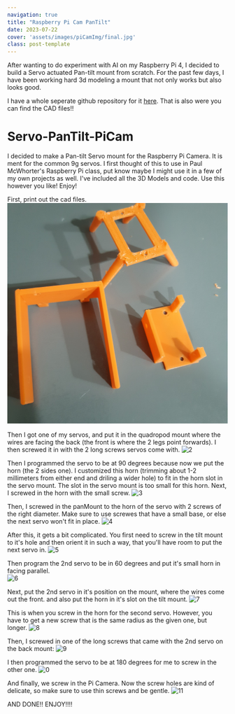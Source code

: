 ```yaml
---
navigation: true
title: "Raspberry Pi Cam PanTilt"
date: 2023-07-22
cover: 'assets/images/piCamImg/final.jpg'
class: post-template
---
```

After wanting to do experiment with AI on my Raspberry Pi 4, I decided to build a Servo actuated Pan-tilt mount from scratch. For the past few days, I have been working hard 3d modeling a mount that not only works but also looks good.

I have a whole seperate github repository for it [here](https://github.com/burakayy7/Servo-PanTilt-PiCam). That is also were you can find the CAD files!!

# Servo-PanTilt-PiCam
I decided to make a Pan-tilt Servo mount for the Raspberry Pi Camera. It is ment for the common 9g servos. I first thought of this to use in Paul McWhorter's Raspberry Pi class, put know maybe I might use it in a few of my own projects as well. I've included all the 3D Models and code. Use this however you like! Enjoy!

First, print out the cad files. 
![image](assets\images\piCam\images\parts.jpg)

Then I got one of my servos, and put it in the quadropod mount where the wires are facing the back \(the front is where the 2 legs point forwards\). I then screwed it in with the 2 long screws servos come with. 
![2](assets\images\piCam\images\images/1.jpg)

Then I programmed the servo to be at 90 degrees because now we put the horn \(the 2 sides one\). I customized this horn \(trimming about 1-2 millimeters from either end and driling a wider hole\) to fit in the horn slot in the servo mount. The slot in the servo mount is too small for this horn. Next, I screwed in the horn with the small screw. 
![3](assets\images\piCam\images\images/horn.jpg)

Then, I screwed in the panMount to the horn of the servo with 2 screws of the right diameter. Make sure to use screwes that have a small base, or else the next servo won't fit in place.
![4](assets\images\piCam\images\images/2.jpg)

After this, it gets a bit complicated. You first need to screw in the tilt mount to it's hole and then orient it in such a way, that you'll have room to put the next servo in. 
![5](assets\images\piCam\images\images/3.jpg)

Then program the 2nd servo to be in 60 degrees and put it's small horn in facing parallel.  
![6](assets\images\piCam\images\images/horn2.jpg)

Next, put the 2nd servo in it's position on the mount, where the wires come out the front. and also put the horn in it's slot on the tilt mount.
![7](assets\images\piCam\images\images/4.jpg)

This is when you screw in the horn for the second servo. However, you have to get a new screw that is the same radius as the given one, but longer. 
![8](assets\images\piCam\images\images/5.jpg)

Then, I screwed in one of the long screws that came with the 2nd servo on the back mount:
![9](assets\images\piCam\images\images/screwHorn.jpg)

I then programmed the servo to be at 180 degrees for me to screw in the other one. 
![0](assets\images\piCam\images\images/6.jpg)

And finally, we screw in the Pi Camera. Now the screw holes are kind of delicate, so make sure to use thin screws and be gentle. 
![11](assets\images\piCam\images\images/final.jpg)

AND DONE!! ENJOY!!!!
